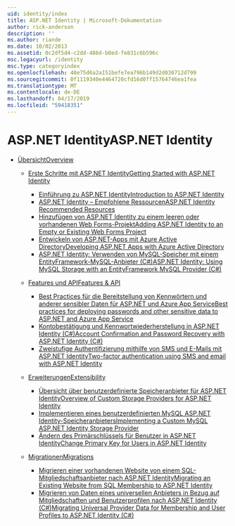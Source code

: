 ```yaml
---
uid: identity/index
title: ASP.NET Identity | Microsoft-Dokumentation
author: rick-anderson
description: ''
ms.author: riande
ms.date: 10/02/2013
ms.assetid: 0c2df5d4-c2dd-486d-b0ed-fe831c6b596c
msc.legacyurl: /identity
msc.type: categoryindex
ms.openlocfilehash: 48e75d6a2a151befe7ea796b149d2d030712d799
ms.sourcegitcommit: 0f1119340e4464720cfd16d0ff15764746ea1fea
ms.translationtype: MT
ms.contentlocale: de-DE
ms.lasthandoff: 04/17/2019
ms.locfileid: "59418351"
---
```

# <a name="aspnet-identity"></a><span data-ttu-id="8781d-102">ASP.NET Identity</span><span class="sxs-lookup"><span data-stu-id="8781d-102">ASP.NET Identity</span></span>

- [<span data-ttu-id="8781d-103">Übersicht</span><span class="sxs-lookup"><span data-stu-id="8781d-103">Overview</span></span>](overview/index.md)

    - [<span data-ttu-id="8781d-104">Erste Schritte mit ASP.NET Identity</span><span class="sxs-lookup"><span data-stu-id="8781d-104">Getting Started with ASP.NET Identity</span></span>](overview/getting-started/index.md)

        - [<span data-ttu-id="8781d-105">Einführung zu ASP.NET Identity</span><span class="sxs-lookup"><span data-stu-id="8781d-105">Introduction to ASP.NET Identity</span></span>](overview/getting-started/introduction-to-aspnet-identity.md)
        - [<span data-ttu-id="8781d-106">ASP.NET Identity – Empfohlene Ressourcen</span><span class="sxs-lookup"><span data-stu-id="8781d-106">ASP.NET Identity Recommended Resources</span></span>](overview/getting-started/aspnet-identity-recommended-resources.md)
        - [<span data-ttu-id="8781d-107">Hinzufügen von ASP.NET Identity zu einem leeren oder vorhandenen Web Forms-Projekt</span><span class="sxs-lookup"><span data-stu-id="8781d-107">Adding ASP.NET Identity to an Empty or Existing Web Forms Project</span></span>](overview/getting-started/adding-aspnet-identity-to-an-empty-or-existing-web-forms-project.md)
        - [<span data-ttu-id="8781d-108">Entwickeln von ASP.NET-Apps mit Azure Active Directory</span><span class="sxs-lookup"><span data-stu-id="8781d-108">Developing ASP.NET Apps with Azure Active Directory</span></span>](overview/getting-started/developing-aspnet-apps-with-windows-azure-active-directory.md)
        - [<span data-ttu-id="8781d-109">ASP.NET Identity: Verwenden von MySQL-Speicher mit einem EntityFramework-MySQL-Anbieter (C#)</span><span class="sxs-lookup"><span data-stu-id="8781d-109">ASP.NET Identity: Using MySQL Storage with an EntityFramework MySQL Provider (C#)</span></span>](overview/getting-started/aspnet-identity-using-mysql-storage-with-an-entityframework-mysql-provider.md)
    - [<span data-ttu-id="8781d-110">Features und API</span><span class="sxs-lookup"><span data-stu-id="8781d-110">Features & API</span></span>](overview/features-api/index.md)

        - [<span data-ttu-id="8781d-111">Best Practices für die Bereitstellung von Kennwörtern und anderer sensibler Daten für ASP.NET und Azure App Service</span><span class="sxs-lookup"><span data-stu-id="8781d-111">Best practices for deploying passwords and other sensitive data to ASP.NET and Azure App Service</span></span>](overview/features-api/best-practices-for-deploying-passwords-and-other-sensitive-data-to-aspnet-and-azure.md)
        - [<span data-ttu-id="8781d-112">Kontobestätigung und Kennwortwiederherstellung in ASP.NET Identity (C#)</span><span class="sxs-lookup"><span data-stu-id="8781d-112">Account Confirmation and Password Recovery with ASP.NET Identity (C#)</span></span>](overview/features-api/account-confirmation-and-password-recovery-with-aspnet-identity.md)
        - [<span data-ttu-id="8781d-113">Zweistufige Authentifizierung mithilfe von SMS und E-Mails mit ASP.NET Identity</span><span class="sxs-lookup"><span data-stu-id="8781d-113">Two-factor authentication using SMS and email with ASP.NET Identity</span></span>](overview/features-api/two-factor-authentication-using-sms-and-email-with-aspnet-identity.md)
    - [<span data-ttu-id="8781d-114">Erweiterungen</span><span class="sxs-lookup"><span data-stu-id="8781d-114">Extensibility</span></span>](overview/extensibility/index.md)

        - [<span data-ttu-id="8781d-115">Übersicht über benutzerdefinierte Speicheranbieter für ASP.NET Identity</span><span class="sxs-lookup"><span data-stu-id="8781d-115">Overview of Custom Storage Providers for ASP.NET Identity</span></span>](overview/extensibility/overview-of-custom-storage-providers-for-aspnet-identity.md)
        - [<span data-ttu-id="8781d-116">Implementieren eines benutzerdefinierten MySQL ASP.NET Identity-Speicheranbieters</span><span class="sxs-lookup"><span data-stu-id="8781d-116">Implementing a Custom MySQL ASP.NET Identity Storage Provider</span></span>](overview/extensibility/implementing-a-custom-mysql-aspnet-identity-storage-provider.md)
        - [<span data-ttu-id="8781d-117">Ändern des Primärschlüssels für Benutzer in ASP.NET Identity</span><span class="sxs-lookup"><span data-stu-id="8781d-117">Change Primary Key for Users in ASP.NET Identity</span></span>](overview/extensibility/change-primary-key-for-users-in-aspnet-identity.md)
    - [<span data-ttu-id="8781d-118">Migrationen</span><span class="sxs-lookup"><span data-stu-id="8781d-118">Migrations</span></span>](overview/migrations/index.md)

        - [<span data-ttu-id="8781d-119">Migrieren einer vorhandenen Website von einem SQL-Mitgliedschaftsanbieter nach ASP.NET Identity</span><span class="sxs-lookup"><span data-stu-id="8781d-119">Migrating an Existing Website from SQL Membership to ASP.NET Identity</span></span>](overview/migrations/migrating-an-existing-website-from-sql-membership-to-aspnet-identity.md)
        - [<span data-ttu-id="8781d-120">Migrieren von Daten eines universellen Anbieters in Bezug auf Mitgliedschaften und Benutzerprofilen nach ASP.NET Identity (C#)</span><span class="sxs-lookup"><span data-stu-id="8781d-120">Migrating Universal Provider Data for Membership and User Profiles to ASP.NET Identity (C#)</span></span>](overview/migrations/migrating-universal-provider-data-for-membership-and-user-profiles-to-aspnet-identity.md)
